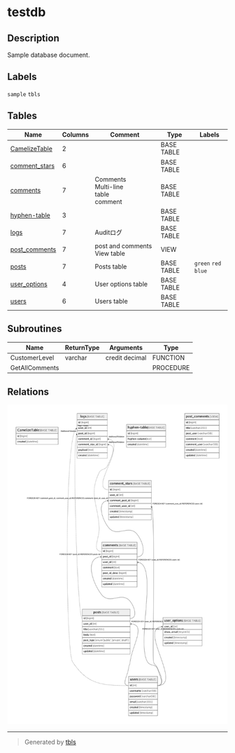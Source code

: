 # testdb

## Description

Sample database document.

## Labels

`sample` `tbls`

## Tables

| Name | Columns | Comment | Type | Labels |
| ---- | ------- | ------- | ---- | ------ |
| [CamelizeTable](CamelizeTable.md) | 2 |  | BASE TABLE |  |
| [comment_stars](comment_stars.md) | 6 |  | BASE TABLE |  |
| [comments](comments.md) | 7 | Comments<br>Multi-line<br>table<br>comment | BASE TABLE |  |
| [hyphen-table](hyphen-table.md) | 3 |  | BASE TABLE |  |
| [logs](logs.md) | 7 | Auditログ | BASE TABLE |  |
| [post_comments](post_comments.md) | 7 | post and comments View table | VIEW |  |
| [posts](posts.md) | 7 | Posts table | BASE TABLE | `green` `red` `blue` |
| [user_options](user_options.md) | 4 | User options table | BASE TABLE |  |
| [users](users.md) | 6 | Users table | BASE TABLE |  |

## Subroutines

| Name | ReturnType | Arguments | Type |
| ---- | ------- | ------- | ---- |
| CustomerLevel | varchar | credit decimal | FUNCTION |
| GetAllComments |  |  | PROCEDURE |

## Relations

![er](schema.png)

---

> Generated by [tbls](https://github.com/k1LoW/tbls)
